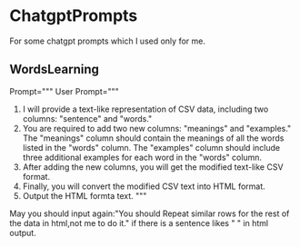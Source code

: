 # ChatgptPrompts
For some chatgpt prompts which I used  only for me.


## WordsLearning
Prompt="""
User
Prompt="""
1. I will provide a text-like representation of CSV data, including two columns: "sentence" and "words."
2. You are required to add two new columns: "meanings" and "examples." The "meanings" column should contain the meanings of all the words listed in the "words" column. The "examples" column should include three additional examples for each word in the "words" column.
3. After adding the new columns, you will get the modified text-like CSV format.
4. Finally, you will convert the modified CSV text into HTML format.
5. Output the HTML formta text.
"""

May you should input again:"You should Repeat similar rows for the rest of the data in html,not me to do it." if there is a sentence likes "  <!-- Repeat similar rows for the rest of the data -->" in html output.
